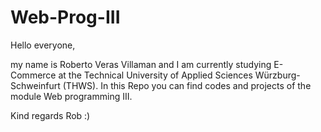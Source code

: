 # Web-Prog-III
Hello everyone,

my name is Roberto Veras Villaman and I am currently studying E-Commerce at the Technical University of Applied Sciences Würzburg-Schweinfurt (THWS).
In this Repo you can find codes and projects of the module Web programming III.

Kind regards
Rob :)
